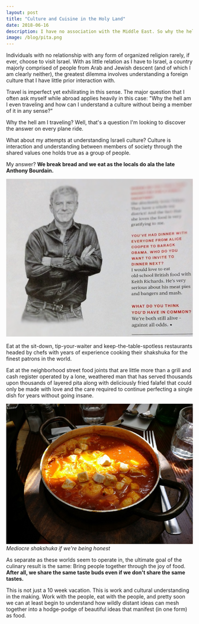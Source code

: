 ```yaml
---
layout: post
title: "Culture and Cuisine in the Holy Land"
date: 2018-06-16
description: I have no association with the Middle East. So why the hell am I here?
image: /blog/pita.png
---
```

Individuals with no relationship with any form of organized religion rarely, if ever, choose to visit Israel. With as little relation as I have to Israel, a country majorly comprised of people from Arab and Jewish descent (and of which I am clearly neither), the greatest dilemma involves understanding a foreign culture that I have little prior interaction with.

Travel is imperfect yet exhilirating in this sense. The major question that I often ask myself while abroad applies heavily in this case: "Why the hell am I even traveling and how can I understand a culture without being a member of it in any sense?"

Why the hell am I traveling? Well, that's a question I'm looking to discover the answer on every plane ride.

What about my attempts at understanding Israeli culture? Culture is interaction and understanding between members of society through the shared values one holds true as a group of people. 

My answer? **We break bread and we eat as the locals do ala the late Anthony Bourdain.**

![Bourdain lives on.]( /blog/anthony.png )

Eat at the sit-down, tip-your-waiter and keep-the-table-spotless restaurants headed by chefs with years of experience cooking their shakshuka for the finest patrons in the world.

Eat at the neighborhood street food joints that are little more than a grill and cash register operated by a lone, weathered man that has served thousands upon thousands of layered pita along with deliciously fried falafel that could only be made with love and the care required to continue perfecting a single dish for years without going insane.

![Shakshuka even Jesus would love.]( /blog/shakshuka.jpg )*Mediocre shakshuka if we're being honest*

As separate as these worlds seem to operate in, the ultimate goal of the culinary result is the same: Bring people together through the joy of food. **After all, we share the same taste buds even if we don't share the same tastes.**

This is not just a 10 week vacation. This is work and cultural understanding in the making. Work with the people, eat with the people, and pretty soon we can at least begin to understand how wildly distant ideas can mesh together into a hodge-podge of beautiful ideas that manifest (in one form) as food.
